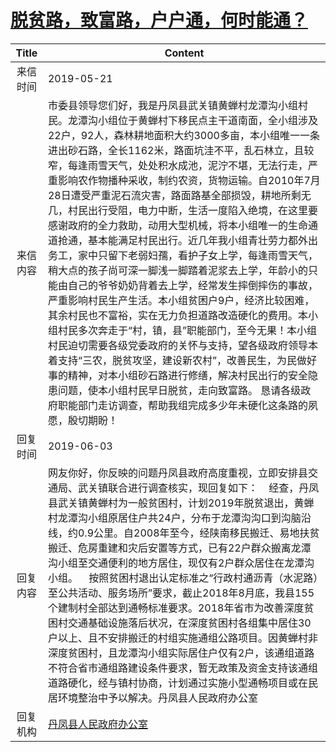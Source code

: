 # <a href="http://www.shangluo.gov.cn/zmhd/ldxxxx.jsp?urltype=leadermail.LeaderMailContentUrl&wbtreeid=1112&leadermailid=5278">脱贫路，致富路，户户通，何时能通？</a>
| Title |                                                                                                                                                                                                                                                                                                Content                                                                                                                                                                                                                                                                                                |
|:-----:|-------------------------------------------------------------------------------------------------------------------------------------------------------------------------------------------------------------------------------------------------------------------------------------------------------------------------------------------------------------------------------------------------------------------------------------------------------------------------------------------------------------------------------------------------------------------------------------------------------|
| 来信时间  | 2019-05-21                                                                                                                                                                                                                                                                                                                                                                                                                                                                                                                                                                                            |
| 来信内容  | 市委县领导您们好，我是丹凤县武关镇黄蝉村龙潭沟小组村民。龙潭沟小组位于黄蝉村下移民点主干道南面，全小组涉及22户，92人，森林耕地面积大约3000多亩，本小组唯一一条进出砂石路，全长1162米，路面坑洼不平，乱石林立，且较窄，每逢雨雪天气，处处积水成池，泥泞不堪，无法行走，严重影响农作物播种采收，制约农资，货物运输。自2010年7月28日遭受严重泥石流灾害，路面路基全部损毁，耕地所剩无几，村民出行受阻，电力中断，生活一度陷入绝境，在这里要感谢政府的全力救助，动用大型机械，将本小组唯一的生命通道抢通，基本能满足村民出行。近几年我小组青壮劳力都外出务工，家中只留下老弱妇孺，看护子女上学，每逢雨雪天气，稍大点的孩子尚可深一脚浅一脚踏着泥浆去上学，年龄小的只能由自己的爷爷奶奶背着去上学，经常发生摔倒摔伤的事故，严重影响村民生产生活。本小组贫困户9户，经济比较困难，其余村民也不富裕，实在无力负担道路改造硬化的费用。本小组村民多次奔走于“村，镇，县”职能部门，至今无果！本小组村民迫切需要各级党委政府的关怀与支持，望各级政府领导本着支持“三农，脱贫攻坚，建设新农村”，改善民生，为民做好事的精神，对本小组砂石路进行修缮，解决村民出行的安全隐患问题，使本小组村民早日脱贫，走向致富路。 恳请各级政府职能部门走访调查，帮助我组完成多少年未硬化这条路的夙愿，殷切期盼！ |
| 回复时间  | 2019-06-03                                                                                                                                                                                                                                                                                                                                                                                                                                                                                                                                                                                            |
| 回复内容  | 网友你好，你反映的问题丹凤县政府高度重视，立即安排县交通局、武关镇联合进行调查核实，现回复如下：    经查，丹凤县武关镇黄蝉村为一般贫困村，计划2019年脱贫退出，黄蝉村龙潭沟小组原居住户共24户，分布于龙潭沟沟口到沟脑沿线，约0.9公里。自2008年至今，经陕南移民搬迁、易地扶贫搬迁、危房重建和灾后安置等方式，已有22户群众搬离龙潭沟小组至交通便利的地方居住，现仅有2户群众居住在龙潭沟小组。    按照贫困村退出认定标准之“行政村通沥青（水泥路）至公共活动、服务场所”要求，截止2018年8月底，我县155个建制村全部达到通畅标准要求。2018年省市为改善深度贫困村交通基础设施落后状况，在深度贫困村各组集中居住30户以上、且不安排搬迁的村组实施通组公路项目。因黄蝉村非深度贫困村，且龙潭沟小组实际居住户仅有2户，该通组道路不符合省市通组路建设条件要求，暂无政策及资金支持该通组道路硬化，经与镇村协商，计划通过实施小型通畅项目或在民居环境整治中予以解决。丹凤县人民政府办公室                                                                                                                                             |
| 回复机构  | <a href="../../categories/agencies/丹凤县人民政府办公室.md">丹凤县人民政府办公室</a>                                                                                                                                                                                                                                                                                                                                                                                                                                                                                                                                      |
